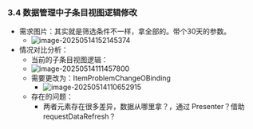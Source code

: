 ### 3.4 数据管理中子条目视图逻辑修改

- 需求图片：其实就是筛选条件不一样，拿全部的。带个30天的参数。
  - ![image-20250514152145374](D:/Develop/Today-I-learned/_pic_/image-20250514152145374.png)
- 情况对比分析：
  - 当前的子条目视图逻辑：
  - ![image-20250514111457800](E:\Develop\Today-I-learned\_pic_\image-20250514111457800.png)
  - 需要更改为：ItemProblemChangeOBinding
    - ![image-20250514110652915](E:\Develop\Today-I-learned\_pic_\image-20250514110652915.png)
  - 存在的问题：
    - 两者元素存在很多差异，数据从哪里拿？，通过 Presenter？借助requestDataRefresh？
